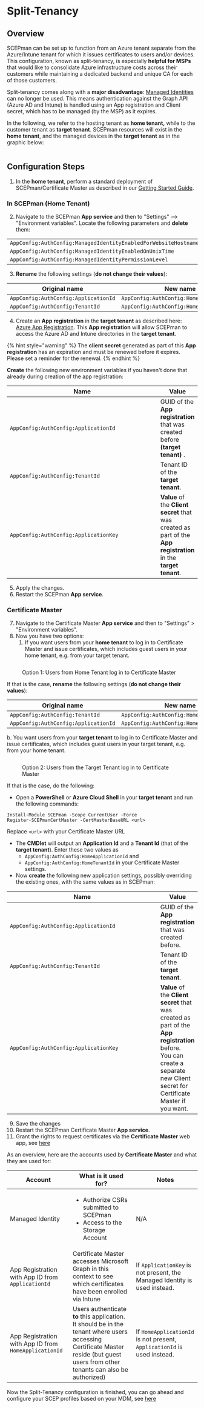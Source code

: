 # Split-Tenancy

## Overview <a href="#overview" id="overview"></a>

SCEPman can be set up to function from an Azure tenant separate from the Azure/Intune tenant for which it issues certificates to users and/or devices. This configuration, known as split-tenancy, is especially **helpful for MSPs** that would like to consolidate Azure infrastructure costs across their customers while maintaining a dedicated backend and unique CA for each of those customers.

Split-tenancy comes along with a **major disadvantage**: [Managed Identities](../post-installation-config.md) can no longer be used. This means authentication against the Graph API (Azure AD and Intune) is handled using an App registration and Client secret, which has to be managed (by the MSP) as it expires.

In the following, we refer to the hosting tenant as **home tenant,** while to the customer tenant as **target tenant**. SCEPman resources will exist in the **home tenant**, and the managed devices in the **target tenant** as in the graphic below:

<figure><img src="../../.gitbook/assets/scepman-split-graphic.png" alt=""><figcaption></figcaption></figure>

## Configuration Steps

1. In the **home tenant**, perform a standard deployment of SCEPman/Certificate Master as described in our [Getting Started Guide](../../scepman-deployment/deployment-guides/).

### In SCEPman (Home Tenant)

2. Navigate to the SCEPman **App service** and then to "Settings" --> "Environment variables". Locate the following parameters and **delete** them:

|                                                                 |
| --------------------------------------------------------------- |
| `AppConfig:AuthConfig:ManagedIdentityEnabledForWebsiteHostname` |
| `AppConfig:AuthConfig:ManagedIdentityEnabledOnUnixTime`         |
| `AppConfig:AuthConfig:ManagedIdentityPermissionLevel`           |

3. **Rename** the following settings (**do not change their values**):

<table><thead><tr><th width="384">Original name</th><th>New name</th></tr></thead><tbody><tr><td><code>AppConfig:AuthConfig:ApplicationId</code></td><td><code>AppConfig:AuthConfig:HomeApplicationId</code></td></tr><tr><td><code>AppConfig:AuthConfig:TenantId</code></td><td><code>AppConfig:AuthConfig:HomeTenantId</code></td></tr></tbody></table>

4. Create an **App registration** in the **target tenant** as described here: [Azure App Registration](../../scepman-deployment/permissions/azure-app-registration.md). This **App registration** will allow SCEPman to access the Azure AD and Intune directories in the **target tenant**.

{% hint style="warning" %}
The **client secret** generated as part of this **App registration** has an expiration and must be renewed before it expires. Please set a reminder for the renewal.
{% endhint %}

**Create** the following new environment variables if you haven't done that already during creation of the app registration:

<table><thead><tr><th width="395">Name</th><th>Value</th></tr></thead><tbody><tr><td><code>AppConfig:AuthConfig:ApplicationId</code></td><td>GUID of the <strong>App registration</strong> that was created before <strong>(target tenant)</strong> .</td></tr><tr><td><code>AppConfig:AuthConfig:TenantId</code></td><td>Tenant ID of the <strong>target tenant</strong>.</td></tr><tr><td><code>AppConfig:AuthConfig:ApplicationKey</code></td><td><strong>Value</strong> of the <strong>Client secret</strong> that was created as part of the <strong>App registration</strong> in the <strong>target tenant</strong>.</td></tr></tbody></table>

5. Apply the changes.
6. Restart the SCEPman **App service**.

### Certificate Master

7. Navigate to the Certificate Master **App service** and then to "Settings" > "Environment variables".
8. Now you have two options:
   1. If you want users from your **home tenant** to log in to Certificate Master and issue certificates, which includes guest users in your home tenant, e.g. from your target tenant.&#x20;

<figure><img src="../../.gitbook/assets/scepman-split-graphic2.png" alt=""><figcaption><p>Option 1: Users from Home Tenant log in to Certificate Master</p></figcaption></figure>

If that is the case, **rename** the following settings (**do not change their values**):

<table><thead><tr><th width="385">Original name</th><th>New name</th></tr></thead><tbody><tr><td><code>AppConfig:AuthConfig:TenantId</code></td><td><code>AppConfig:AuthConfig:HomeTenantId</code></td></tr><tr><td><code>AppConfig:AuthConfig:ApplicationId</code></td><td><code>AppConfig:AuthConfig:HomeApplicationId</code></td></tr></tbody></table>

b. You want users from your **target tenant** to log in to Certificate Master and issue certificates, which includes guest users in your target tenant, e.g. from your home tenant.&#x20;

<figure><img src="../../.gitbook/assets/scepman-split-graphic3.png" alt=""><figcaption><p>Option 2: Users from the Target Tenant log in to Certificate Master</p></figcaption></figure>

If that is the case, do the following:

* Open a **PowerShell** or **Azure Cloud Shell** in your **target tenant** and run the following commands:

```
Install-Module SCEPman -Scope CurrentUser -Force
Register-SCEPmanCertMaster -CertMasterBaseURL <url>
```

Replace `<url>` with your Certificate Master URL

* The **CMDlet** will output an **Application Id** and a **Tenant Id** (that of the **target tenant**). Enter these two values as&#x20;
  * `AppConfig:AuthConfig:HomeApplicationId` and
  * `AppConfig:AuthConfig:HomeTenantId` in your Certificate Master settings.
* Now **create** the following new application settings, possibly overriding the existing ones, with the same values as in SCEPman:

<table><thead><tr><th width="393">Name</th><th>Value</th></tr></thead><tbody><tr><td><code>AppConfig:AuthConfig:ApplicationId</code></td><td>GUID of the <strong>App registration</strong> that was created before.</td></tr><tr><td><code>AppConfig:AuthConfig:TenantId</code></td><td>Tenant ID of the <strong>target tenant</strong>.</td></tr><tr><td><code>AppConfig:AuthConfig:ApplicationKey</code></td><td><strong>Value</strong> of the <strong>Client secret</strong> that was created as part of the <strong>App registration</strong> before.<br>You can create a separate new Client secret for Certificate Master if you want.</td></tr></tbody></table>

9. Save the changes
10. Restart the SCEPman Certificate Master **App service**.
11. Grant the rights to request certificates via the **Certificate Master** web app, see [here](../post-installation-config.md#granting-the-rights-to-request-certificates-via-the-certificate-master-website)

As an overview, here are the accounts used by **Certificate Master** and what they are used for:

| Account                                               | What is it used for?                                                                                                                                                               | Notes                                                                     |
| ----------------------------------------------------- | ---------------------------------------------------------------------------------------------------------------------------------------------------------------------------------- | ------------------------------------------------------------------------- |
| Managed Identity                                      | <ul><li>Authorize CSRs submitted to SCEPman</li><li>Access to the Storage Account</li></ul>                                                                                        | N/A                                                                       |
| App Registration with App ID from `ApplicationId`     | Certificate Master accesses Microsoft Graph in this context to see which certificates have been enrolled via Intune                                                                | If `ApplicationKey` is not present, the Managed Identity is used instead. |
| App Registration with App ID from `HomeApplicationId` | Users authenticate **to** this application. It should be in the tenant where users accessing Certificate Master reside (but guest users from other tenants can also be authorized) | If `HomeApplicationId` is not present, `ApplicationId` is used instead.   |

Now the Split-Tenancy configuration is finished, you can go ahead and configure your SCEP profiles based on your MDM, see [here](https://docs.scepman.com/advanced-configuration/split-tenancy)
